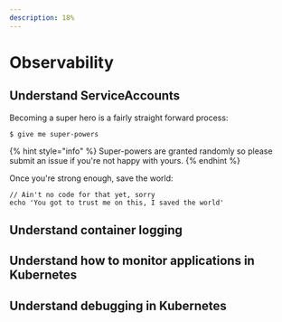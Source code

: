 ```yaml
---
description: 18%
---
```


# Observability

## Understand ServiceAccounts

Becoming a super hero is a fairly straight forward process:

```
$ give me super-powers
```

{% hint style="info" %}
 Super-powers are granted randomly so please submit an issue if you're not happy with yours.
{% endhint %}

Once you're strong enough, save the world:

```
// Ain't no code for that yet, sorry
echo 'You got to trust me on this, I saved the world'
```

## Understand container logging

## Understand how to monitor applications in Kubernetes

## Understand debugging in Kubernetes

